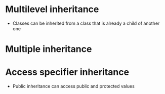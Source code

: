 # Multilevel inheritance
- Classes can be inherited from a class that is already a child of another one

# Multiple inheritance

# Access specifier inheritance
- Public inheritance can access public and protected values
